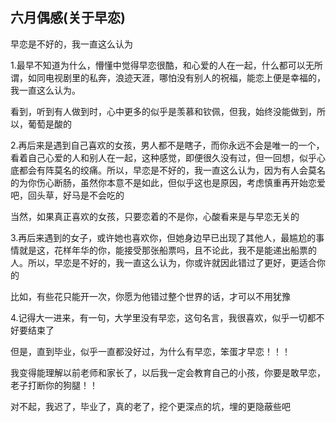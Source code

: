 ## 六月偶感(关于早恋) ##

早恋是不好的，我一直这么认为

 

1.最早不知道为什么，懵懂中觉得早恋很酷，和心爱的人在一起，什么都可以无所谓，如同电视剧里的私奔，浪迹天涯，哪怕没有别人的祝福，能恋上便是幸福的，我一直这么认为。

 

看到，听到有人做到时，心中更多的似乎是羡慕和钦佩，但我，始终没能做到，所以，葡萄是酸的

 

2.再后来是遇到自己喜欢的女孩，男人都不是瞎子，而你永远不会是唯一的一个，看着自己心爱的人和别人在一起，这种感觉，即便很久没有过，但一回想，似乎心底都会有阵莫名的绞痛。所以，早恋是不好的，我一直这么认为，因为有人会莫名的为你伤心断肠，虽然你本意不是如此，但似乎这也是原因，考虑慎重再开始恋爱吧，回头草，好马是不会吃的

 

当然，如果真正喜欢的女孩，只要恋着的不是你，心酸看来是与早恋无关的

 

3.再后来遇到的女子，或许她也喜欢你，但她身边早已出现了其他人，最尴尬的事情就是这，花样年华的你，能接受那张船票吗，且不论此，我不是能递出船票的人。所以，早恋是不好的，我一直这么认为，你或许就因此错过了更好，更适合你的

 

比如，有些花只能开一次，你愿为他错过整个世界的话，才可以不用犹豫

 

4.记得大一进来，有一句，大学里没有早恋，这句名言，我很喜欢，似乎一切都不好要结束了

 

但是，直到毕业，似乎一直都没好过，为什么有早恋，笨蛋才早恋！！！

 

 

 

我变得能理解以前老师和家长了，以后我一定会教育自己的小孩，你要是敢早恋，老子打断你的狗腿！！

 

对不起，我迟了，毕业了，真的老了，挖个更深点的坑，埋的更隐蔽些吧

